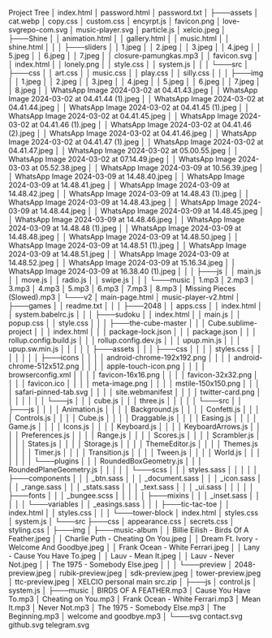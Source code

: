Project Tree
│   index.html
│   password.html
│   password.txt
│
├───assets
│       cat.webp
│       copy.css
│       custom.css
│       encyrpt.js
│       favicon.png
│       love-svgrepo-com.svg
│       music-player.svg
│       particle.js
│       xelcio.jpeg
│
├───Shine
│   │   animation.html
│   │   gallery.html
│   │   music.html
│   │   shine.html
│   │
│   ├───sliders
│   │       1.jpeg
│   │       2.jpeg
│   │       3.jpeg
│   │       4.jpeg
│   │       5.jpeg
│   │       6.jpeg
│   │       7.jpeg
│   │       closure-pamungkas.mp3
│   │       favicon.svg
│   │       index.html
│   │       lonely.png
│   │       style.css
│   │       system.js
│   │
│   └───src
│       ├───css
│       │       art.css
│       │       music.css
│       │       play.css
│       │       silly.css
│       │
│       ├───img
│       │       1.jpeg
│       │       2.jpeg
│       │       3.jpeg
│       │       4.jpeg
│       │       5.jpeg
│       │       6.jpeg
│       │       7.jpeg
│       │       8.jpeg
│       │       WhatsApp Image 2024-03-02 at 04.41.43.jpeg
│       │       WhatsApp Image 2024-03-02 at 04.41.44 (1).jpeg
│       │       WhatsApp Image 2024-03-02 at 04.41.44.jpeg
│       │       WhatsApp Image 2024-03-02 at 04.41.45 (1).jpeg
│       │       WhatsApp Image 2024-03-02 at 04.41.45.jpeg
│       │       WhatsApp Image 2024-03-02 at 04.41.46 (1).jpeg
│       │       WhatsApp Image 2024-03-02 at 04.41.46 (2).jpeg
│       │       WhatsApp Image 2024-03-02 at 04.41.46.jpeg
│       │       WhatsApp Image 2024-03-02 at 04.41.47 (1).jpeg
│       │       WhatsApp Image 2024-03-02 at 04.41.47.jpeg
│       │       WhatsApp Image 2024-03-02 at 05.00.55.jpeg
│       │       WhatsApp Image 2024-03-02 at 07.14.49.jpeg
│       │       WhatsApp Image 2024-03-03 at 05.52.38.jpeg
│       │       WhatsApp Image 2024-03-09 at 10.56.39.jpeg
│       │       WhatsApp Image 2024-03-09 at 14.48.40.jpeg
│       │       WhatsApp Image 2024-03-09 at 14.48.41.jpeg
│       │       WhatsApp Image 2024-03-09 at 14.48.42.jpeg
│       │       WhatsApp Image 2024-03-09 at 14.48.43 (1).jpeg
│       │       WhatsApp Image 2024-03-09 at 14.48.43.jpeg
│       │       WhatsApp Image 2024-03-09 at 14.48.44.jpeg
│       │       WhatsApp Image 2024-03-09 at 14.48.45.jpeg
│       │       WhatsApp Image 2024-03-09 at 14.48.46.jpeg
│       │       WhatsApp Image 2024-03-09 at 14.48.48 (1).jpeg
│       │       WhatsApp Image 2024-03-09 at 14.48.48.jpeg
│       │       WhatsApp Image 2024-03-09 at 14.48.50.jpeg
│       │       WhatsApp Image 2024-03-09 at 14.48.51 (1).jpeg
│       │       WhatsApp Image 2024-03-09 at 14.48.51.jpeg
│       │       WhatsApp Image 2024-03-09 at 14.48.52.jpeg
│       │       WhatsApp Image 2024-03-09 at 15.16.34.jpeg
│       │       WhatsApp Image 2024-03-09 at 16.38.40 (1).jpeg
│       │
│       ├───js
│       │       main.js
│       │       move.js
│       │       radio.js
│       │       swipe.js
│       │
│       └───music
│               1.mp3
│               2.mp3
│               3.mp3
│               4.mp3
│               5.mp3
│               6.mp3
│               7.mp3
│               8.mp3
│               Missing Pieces (Slowed).mp3
│
└───v2
    │   main-page.html
    │   music-player-v2.html
    │
    ├───games
    │   │   readme.txt
    │   │
    │   ├───2048
    │   │       apps.css
    │   │       index.html
    │   │       system.babelrc.js
    │   │
    │   ├───sudoku
    │   │       index.html
    │   │       main.js
    │   │       popup.css
    │   │       style.css
    │   │
    │   ├───the-cube-master
    │   │   │   Cube.sublime-project
    │   │   │   index.html
    │   │   │   package-lock.json
    │   │   │   package.json
    │   │   │   rollup.config.build.js
    │   │   │   rollup.config.dev.js
    │   │   │   upup.min.js
    │   │   │   upup.sw.min.js
    │   │   │
    │   │   ├───assets
    │   │   │   ├───css
    │   │   │   │       styles.css
    │   │   │   │
    │   │   │   ├───icons
    │   │   │   │       android-chrome-192x192.png
    │   │   │   │       android-chrome-512x512.png
    │   │   │   │       apple-touch-icon.png
    │   │   │   │       browserconfig.xml
    │   │   │   │       favicon-16x16.png
    │   │   │   │       favicon-32x32.png
    │   │   │   │       favicon.ico
    │   │   │   │       meta-image.png
    │   │   │   │       mstile-150x150.png
    │   │   │   │       safari-pinned-tab.svg
    │   │   │   │       site.webmanifest
    │   │   │   │       twitter-card.png
    │   │   │   │
    │   │   │   └───js
    │   │   │           cube.js
    │   │   │           three.js
    │   │   │
    │   │   └───src
    │   │       ├───js
    │   │       │   │   Animation.js
    │   │       │   │   Background.js
    │   │       │   │   Confetti.js
    │   │       │   │   Controls.js
    │   │       │   │   Cube.js
    │   │       │   │   Draggable.js
    │   │       │   │   Easing.js
    │   │       │   │   Game.js
    │   │       │   │   Icons.js
    │   │       │   │   Keyboard.js
    │   │       │   │   KeyboardArrows.js
    │   │       │   │   Preferences.js
    │   │       │   │   Range.js
    │   │       │   │   Scores.js
    │   │       │   │   Scrambler.js
    │   │       │   │   States.js
    │   │       │   │   Storage.js
    │   │       │   │   ThemeEditor.js
    │   │       │   │   Themes.js
    │   │       │   │   Timer.js
    │   │       │   │   Transition.js
    │   │       │   │   Tween.js
    │   │       │   │   World.js
    │   │       │   │
    │   │       │   └───plugins
    │   │       │           RoundedBoxGeometry.js
    │   │       │           RoundedPlaneGeometry.js
    │   │       │
    │   │       └───scss
    │   │           │   styles.sass
    │   │           │
    │   │           ├───components
    │   │           │       _btn.sass
    │   │           │       _document.sass
    │   │           │       _icon.sass
    │   │           │       _range.sass
    │   │           │       _stats.sass
    │   │           │       _text.sass
    │   │           │       _ui.sass
    │   │           │
    │   │           ├───fonts
    │   │           │       _bungee.scss
    │   │           │
    │   │           ├───mixins
    │   │           │       _inset.sass
    │   │           │
    │   │           └───variables
    │   │                   _easings.sass
    │   │
    │   ├───tic-tac-toe
    │   │       index.html
    │   │       styles.css
    │   │
    │   └───tower-block
    │           index.html
    │           styles.css
    │           system.js
    │
    └───src
        ├───css
        │       appearance.css
        │       secrets.css
        │       styling.css
        │
        ├───img
        │   ├───music-album
        │   │       Billie Eilish - Birds Of A Feather.jpeg
        │   │       Charlie Puth - Cheating On You.jpeg
        │   │       Dream Ft. Ivory - Welcome And Goodbye.jpeg
        │   │       Frank Ocean - White Ferrari.jpeg
        │   │       Lany - Cause You Have To.jpeg
        │   │       Lauv - Mean It.jpeg
        │   │       Lauv - Never Not.jpeg
        │   │       The 1975 - Somebody Else.jpeg
        │   │
        │   └───preview
        │           2048-preview.jpeg
        │           rubik-preview.jpeg
        │           sdk-preview.jpeg
        │           tower-preview.jpeg
        │           ttc-preview.jpeg
        │           XELCIO personal main src.zip
        │
        ├───js
        │       control.js
        │       system.js
        │
        ├───music
        │       BIRDS OF A FEATHER.mp3
        │       Cause You Have To.mp3
        │       Cheating on You.mp3
        │       Frank Ocean - White Ferrari.mp3
        │       Mean It.mp3
        │       Never Not.mp3
        │       The 1975 - Somebody Else.mp3
        │       The Beginning.mp3
        │       welcome and goodbye.mp3
        │
        └───svg
                contact.svg
                github.svg
                telegram.svg
